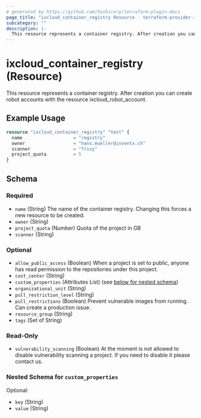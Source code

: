 ```yaml
---
# generated by https://github.com/hashicorp/terraform-plugin-docs
page_title: "ixcloud_container_registry Resource - terraform-provider-ixcloud"
subcategory: ""
description: |-
  This resource represents a container registry. After creation you can create robot accounts with the resource ixcloudrobotaccount.
---
```


# ixcloud_container_registry (Resource)

This resource represents a container registry. After creation you can create robot accounts with the resource ixcloud_robot_account.

## Example Usage

```terraform
resource "ixcloud_container_registry" "test" {
  name                   = "registry"
  owner                  = "hans.mueller@inventx.ch"
  scanner                = "Trivy"
  project_quota          = 5
}
```

<!-- schema generated by tfplugindocs -->
## Schema

### Required

- `name` (String) The name of the container registry. Changing this forces a new resource to be created.
- `owner` (String)
- `project_quota` (Number) Quota of the project in GB
- `scanner` (String)

### Optional

- `allow_public_access` (Boolean) When a project is set to public, anyone has read permission to the repositories under this project.
- `cost_center` (String)
- `custom_properties` (Attributes List) (see [below for nested schema](#nestedatt--custom_properties))
- `organizational_unit` (String)
- `pull_restriction_level` (String)
- `pull_restrictions` (Boolean) Prevent vulnerable images from running. Can create a production issue.
- `resource_group` (String)
- `tags` (Set of String)

### Read-Only

- `vulnerability_scanning` (Boolean) At the moment is not allowed to disable vulnerability scanning a project. If you need to disable it please contact us.

<a id="nestedatt--custom_properties"></a>
### Nested Schema for `custom_properties`

Optional:

- `key` (String)
- `value` (String)



